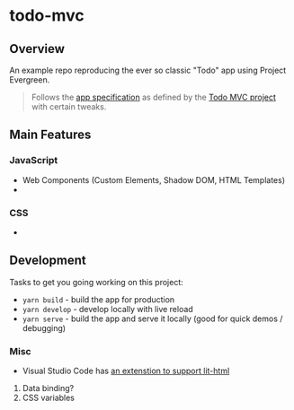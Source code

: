 # todo-mvc

## Overview
An example repo reproducing the ever so classic "Todo" app using Project Evergreen.

> Follows the [app specification](https://github.com/tastejs/todomvc/blob/master/app-spec.md) as defined by the [Todo MVC project](http://todomvc.com/) with certain tweaks.

## Main Features

### JavaScript
- Web Components (Custom Elements, Shadow DOM, HTML Templates)
- 

### CSS
- 

## Development
Tasks to get you going working on this project:
- `yarn build` - build the app for production
- `yarn develop` - develop locally with live reload
- `yarn serve` - build the app and serve it locally (good for quick demos / debugging)

### Misc
- Visual Studio Code has [an extenstion to support lit-html](https://marketplace.visualstudio.com/items?itemName=bierner.lit-html)

1. Data binding?
1. CSS variables